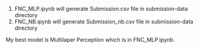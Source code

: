 1. FNC_MLP.ipynb will generate Submission.csv file in submission-data directory
2. FNC_NB.ipynb will generate Submission_nb.csv file in submission-data directory

My best model is Multilaper Perception which is in FNC_MLP.ipynb.

